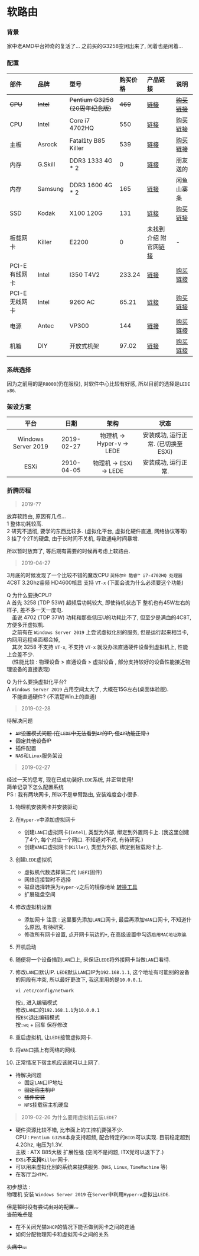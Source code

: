 # 软路由

### 背景

家中老AMD平台神奇的复活了... 之前买的G3258空闲出来了, 闲着也是闲着...

### 配置

| 部件          | 品牌      | 型号                             | 购买价格 | 产品链接                                                                                                                       | 说明                                                          |
| :------------ | :-------- | :------------------------------- | :------- | :----------------------------------------------------------------------------------------------------------------------------- | :------------------------------------------------------------ |
| ~~CPU~~       | ~~Intel~~ | ~~Pentium G3258 (20周年纪念版)~~ | ~~469~~  | ~~[链接](https://www.intel.cn/content/www/cn/zh/products/processors/pentium/g3258.html)~~                                      | ~~[购买链接](https://item.jd.com/1166116.html)~~              |
| CPU           | Intel     | Core i7 4702HQ                   | 550      | [链接](https://ark.intel.com/content/www/cn/zh/ark/products/75118/intel-core-i7-4702hq-processor-6m-cache-up-to-3-20-ghz.html) | [购买链接](https://item.taobao.com/item.htm?id=561914181308)  |
| 主板          | Asrock    | Fatal1ty B85 Killer              | 539      | [链接](http://www.asrockchina.com.cn/MB/Intel/Fatal1ty%20B85%20Killer/index.cn.asp)                                            | [购买链接](https://item.jd.com/1023241.html)                  |
| 内存          | G.Skill   | DDR3 1333 4G * 2                 | 0        | [链接](https://www.gskill.com/tw/product/203/225/1532315176/F3-10666CL9D-8GBRLRipjawsDDR3-1333MHz-CL9-9-9-1.50V8GB-(2x4GB))    | 朋友送的                                                      |
| 内存          | Samsung   | DDR3 1600 4G * 2                 | 165      | [链接](https://www.samsung.com/semiconductor/cn/dram/module/M391B5173EB0-YK0)                                                  | 闲鱼 山寨条                                                   |
| SSD           | Kodak     | X100 120G                        | 131      | [链接](http://kodakflash.com.cn/product/c/x--0007)                                                                             | [购买链接](https://item.jd.com/100001967519.html)             |
| 板载网卡      | Killer    | E2200                            | 0        | 未找到介绍 附官网[链接](https://www.killernetworking.com)                                                                      | -                                                             |
| PCI-E有线网卡 | Intel     | I350 T4V2                        | 233.24   | [链接](https://ark.intel.com/content/www/cn/zh/ark/products/84805/intel-ethernet-server-adapter-i350-t4v2.html)                | [购买链接](https://item.taobao.com/item.htm?id=556165663722)  |
| PCI-E无线网卡 | Intel     | 9260 AC                          | 65.21    | [链接](https://ark.intel.com/content/www/cn/zh/ark/products/99445/intel-wireless-ac-9260.html)                                 | [购买链接](https://item.taobao.com/item.htm?id=565776272616)  |
| 电源          | Antec     | VP300                            | 144      | [链接](http://www.antec.com.cn/index.php?m=content&c=index&a=show&catid=45&id=75)                                              | [购买链接](https://detail.tmall.com/item.htm?id=567496242245) |
| 机箱          | DIY       | 开放式机架                       | 97.02    | [链接](https://item.taobao.com/item.htm?id=585430613332)                                                                       | [购买链接](https://item.taobao.com/item.htm?id=585430613332)  |

### 系统选择

因为之前用的是`R8000`(仍在服役), 对软件中心比较有好感, 所以目前的选择是`LEDE x86`.

### 架设方案

|        平台         |    日期    |           架构            |                状态                |
| :-----------------: | :--------: | :-----------------------: | :--------------------------------: |
| Windows Server 2019 | 2019-02-27 | 物理机 -> Hyper-v -> LEDE | 安装成功, 运行正常. (已切换至ESXi) |
|        ESXi         | 2910-04-05 |  物理机 -> ESXi -> LEDE   |        安装成功, 运行正常.         |

### 折腾历程

> 2019-??

放弃软路由, 原因有几点...  
1 整体功耗较高.  
2 研究不透彻, 要学的东西比较多. (虚拟化平台, 虚拟化硬件直通, 网络协议等等)  
3 挂了个2T的硬盘, 由于长时间不关机, 导致通电时间暴增.  

所以暂时放弃了, 等后期有需要的时候再考虑上软路由.

> 2019-04-27  

3月底的时候发现了一个比较不错的魔改CPU `英特尔® 酷睿™ i7-4702HQ 处理器`  
4C8T 3.2Ghz睿频 HD4600核显 支持 `VT-x` (下面会说为什么必须要这个功能)

Q 为什么要换CPU?  
A 首先 3258 (TDP 53W) 超频后功耗较大, 即使待机状态下 整机也有45W左右的样子, 差不多一天一度电.  
   &emsp;虽说 4702 (TDP 37W) 功耗和那些低压U的功耗比不了, 但至少是满血的4C8T, 方便多开虚拟机.  
   &emsp;之前有在 `Windows Server 2019` 上尝试虚拟化别的服务, 但是运行起来相当卡, 内网用远程桌面都会掉,  
   &emsp;其次 3258 不支持 `VT-x`, 不支持 `VT-x` 就没办法直通硬件设备到虚拟机上, 性能上会差不少.  
   &emsp;(性能比较 : 物理设备 > 直通设备 > 虚拟设备 , 部分支持较好的设备性能接近物理设备的直接表现)  

Q 为什么要换虚拟化平台?  
A `Windows Server 2019` 占用空间太大了, 大概在15G左右(桌面体验版).  
  &emsp;不能直通硬件? (不清楚Win上的直通)

> 2019-02-28  

待解决问题  
 * ~~`AP`设置模式问题.(在`LEDE`中无法看到`AP`的IP, 但`AP`功能正常.)~~  
 * ~~固定其他设备IP~~  
 * 插件配置  
 * `NAS`和`Linux`服务架设  

> 2019-02-27  

经过一天的思考, 现在已成功装好`LEDE`系统, 并正常使用!  
简单记录下怎么配置系统  
PS : 我有两块网卡, 所以不是单臂路由, 安装难度会小很多.  
1. 物理机安装网卡并安装驱动  
2. 在`Hyper-v`中添加虚拟网卡  
   - 创建`LAN`口虚拟网卡(`Intel`), 类型为外部, 绑定到外置网卡上. (我这里创建了4个, 每个对应一个网口. 不知道对不对, 有待研究.)  
   - 创建`WAN`口虚拟网卡(`Killer`), 类型为外部, 绑定到板载网卡上.  
3. 创建`LEDE`虚拟机
   - 虚拟机代数选择第二代 (`UEFI`固件)  
   - 网络连接暂时不选择  
   - 磁盘选择转换为`Hyper-v`之后的镜像地址 [转换工具](https://www.starwindsoftware.com/starwind-v2v-converter#download)  
   - 扩展磁盘空间  
4. 修改虚拟机设置
   - 添加网卡 注意 : 这里要先添加`LAN`口网卡, 最后再添加`WAN`口网卡, 不知道什么原因, 有待研究.  
   - 修改所有网卡设置, 点开网卡前边的`+`, 在高级设置中勾选`启用MAC地址欺骗`.  
5. 开机启动  
6. 随便将一个设备插到`LAN`口上, 来保证`LEDE`将外接网卡当做`LAN`口看待.  
7. 修改`LAN`口默认IP. `LEDE`默认`LAN`口IP为`192.168.1.1`, 这个地址有可能别的设备的网段有冲突, 所以最好更改下, 我这里用的是`10.0.0.1`.
    
   ```shell
   vi /etc/config/network
   ```
   按`i`, 进入编辑模式  
   修改`LAN`口的`192.168.1.1`为`10.0.0.1`  
   按`ESC`退出编辑模式  
   按`:wq` + 回车 保存修改  

8. 重启虚拟机, 让`LEDE`接管虚拟网卡.  
9. 将`WAN`口插上有网络的网线.  
10. 正常情况下宿主机应该就可以上网了.  

- 待解决问题  
  * 固定`LAN`口IP地址  
  * ~~固定宿主机IP~~  
  * ~~插件安装~~  
  * `NFS`挂载宿主机硬盘  
 
> 2019-02-26
为什么要用虚拟机去装`LEDE`?  

- 硬件资源比较不错, 比市面上的工控机要强不少.  
  CPU : `Pentium G3258`本身支持超频, 配合特定的`BIOS`可以实现. 目前稳定超到4.2Ghz, 电压为1.3V.  
  主板 : ATX B85大板 扩展性强 (空间不是问题, ITX党可以退下了.)
- `EXSi`**不支持**`Killer`网卡.  
- 可以用来虚拟化别的系统来提供服务. (`NAS`, `Linux`, `TimeMachine` 等)
- 在客厅当`HTPC`.

初步想法 :  
物理机 安装 `Windows Server 2019`
在`Server`中利用`Hyper-v`虚拟出`LEDE`.  

~~但是暂时没有尝试出对的配置...~~  
~~当前难点是~~ 
- 在不关闭光猫`DHCP`的情况下能否做到网卡之间的连通
- 如何分配物理网卡和虚拟网卡之间的关系

~~头痛中...~~  

